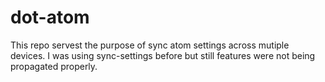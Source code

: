 # dot-atom

This repo servest the purpose of sync atom settings across mutiple devices. I was using sync-settings before but still features were not being propagated properly.
